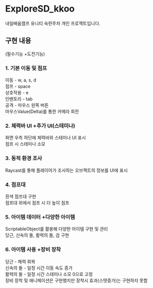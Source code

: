 # ExploreSD_kkoo
내일배움캠프 유니티 숙련주차 개인 프로젝트입니다.
## 구현 내용
(필수기능 +도전기능)
### 1. 기본 이동 및 점프
이동 - w, a, s, d
<br/>점프 - space
<br/>상호작용 - e
<br/>인벤토리 - tab
<br/>공격 - 마우스 왼쪽 버튼
<br/>마우스Value(Delta)를 통한 카메라 회전
### 2. 체력바 UI +추가 UI(스테미나)
화면 우측 하단에 체력바와 스테미나 UI 표시
<br/>점프 시 스테미나 소모
### 3. 동적 환경 조사
Raycast를 통해 플레이어가 조사하는 오브젝트의 정보를 UI에 표시
### 4. 점프대
흰색 점프대 구현
<br/>점프대 위에서 점프 시 더 높이 점프
### 5. 아이템 데이터 +다양한 아이템
ScriptableObject를 활용해 다양한 아이템 구현 및 관리
<br/>당근, 신속의 돌, 활력의 돌, 검 구현
### 6. 아이템 사용 +장비 장착
당근 - 체력 회복
<br/>신속의 돌 - 일정 시간 이동 속도 증가
<br/>활력의 돌 - 일정 시간 스테미나 소모 0으로 고정
<br/>장비 장착 및 애니메이션은 구현했지만 장착시 효과(스탯증가)는 구현하지 못함
